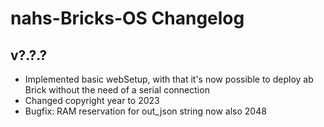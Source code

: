 # nahs-Bricks-OS Changelog

## v?.?.?

  * Implemented basic webSetup, with that it's now possible to deploy ab Brick without the need of a serial connection
  * Changed copyright year to 2023
  * Bugfix: RAM reservation for out_json string now also 2048